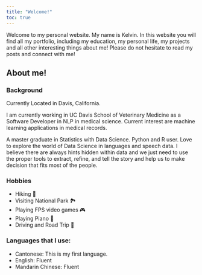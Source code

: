 ```yaml
---
title: "Welcome!"
toc: true
---
```


Welcome to my personal website. My name is Kelvin. In this website you will find all my portfolio, including my education, my personal life, my projects and all other interesting things about me! Please do not hesitate to read my posts and connect with me! 

## About me!

### Background
Currently Located in Davis, California.

I am currently working in UC Davis School of Veterinary Medicine as a Software Developer in NLP in medical science. Current interest are machine learning applications in medical records.

A master graduate in Statistics with Data Science. Python and R user. Love to explore the world of Data Science in languages and speech data. I believe there are always hints hidden within data and we just need to use the proper tools to extract, refine, and tell the story and help us to make decision that fits most of the people.




### Hobbies
- Hiking 🥾
- Visiting National Park 🏞️
- Playing FPS video games 🎮
- Playing Piano 🎹
- Driving and Road Trip 🚙


### Languages that I use:

- Cantonese: This is my first language.
- English: Fluent
- Mandarin Chinese: Fluent
